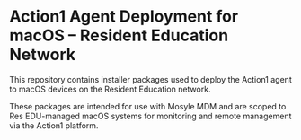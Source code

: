 # Action1 Agent Deployment for macOS – Resident Education Network

This repository contains installer packages used to deploy the Action1 agent to macOS devices on the Resident Education network.

These packages are intended for use with Mosyle MDM and are scoped to Res EDU-managed macOS systems for monitoring and remote management via the Action1 platform.
